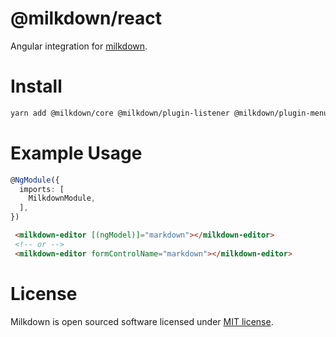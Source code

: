 # @milkdown/react

Angular integration for [milkdown](https://saul-mirone.github.io/milkdown/).


# Install

```bash
yarn add @milkdown/core @milkdown/plugin-listener @milkdown/plugin-menu @milkdown/preset-commonmark @milkdown/preset-gfm @milkdown/prose @milkdown/theme-nord
```

# Example Usage

```typescript
@NgModule({
  imports: [
    MilkdownModule,
  ],
})
```

```html
 <milkdown-editor [(ngModel)]="markdown"></milkdown-editor>
 <!-- or -->
 <milkdown-editor formControlName="markdown"></milkdown-editor>
```

# License

Milkdown is open sourced software licensed under [MIT license](https://github.com/Saul-Mirone/milkdown/blob/main/LICENSE).
